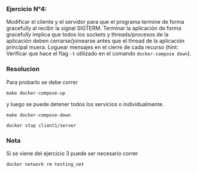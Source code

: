 ### Ejercicio N°4:

Modificar el cliente y el servidor para que el programa termine de forma gracefully al recibir la signal SIGTERM. Terminar la aplicación de forma gracefully implica que todos los sockets y threads/procesos de la aplicación deben cerrarse/joinearse antes que el thread de la aplicación principal muera. Loguear mensajes en el cierre de cada recurso (hint: Verificar que hace el flag `-t` utilizado en el comando `docker-compose down`).

### Resolucion

Para probarlo se debe correr

```
make docker-compose-up
```

y luego se puede detener todos los servicios o individualmente.

```
make docker-compose-down
```

```
docker stop client1/server
```

### Nota

Si se viene del ejercicio 3 puede ser necesario correr

```
docker network rm testing_net
```

